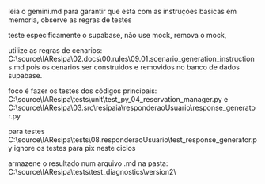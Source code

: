 leia o gemini.md para garantir que está com as instruções basicas em memoria, observe as regras de testes

teste especificamente o supabase, não use mock, remova o mock, 

utilize as regras de cenarios:
C:\source\IAResipa\02.docs\00.rules\09.01.scenario_generation_instructions.md
pois os cenarios ser construidos e removidos no banco de dados supabase.

foco é fazer os testes dos códigos principais:
C:\source\IAResipa\tests\unit\test_py_04_reservation_manager.py
e 
C:\source\IAResipa\03.src\resipaia\responderaoUsuario\response_generator.py

para testes
C:\source\IAResipa\tests\08.responderaoUsuario\test_response_generator.py
ignore os testes para pix neste ciclos

armazene o resultado num arquivo .md na pasta: C:\source\IAResipa\tests\test_diagnostics\version2\